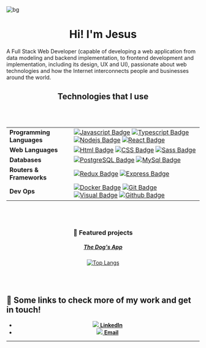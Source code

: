 <img align="center" src="https://i.imgur.com/DUHz9wN.png" alt="bg"/>

<div align="center">
<h1>Hi! I'm Jesus</h1> 
 </div>

A Full Stack Web Developer (capable of developing a web application from data modeling and backend implementation, to frontend development and implementation, including its design, UX and UI), passionate about web technologies and how the Internet interconnects people and businesses around the world.

<div align="center">
<h2>Technologies that I use</h2>
</div>

<br />
<br />

<div align="center">
 
| | |
|----|---|
| **Programming Languages** | [![Javascript Badge](https://img.shields.io/badge/-Javascript-F0DB4F?style=for-the-badge&labelColor=black&logo=javascript&logoColor=F0DB4F)](#) [![Typescript Badge](https://img.shields.io/badge/-Typescript-007acc?style=for-the-badge&labelColor=black&logo=typescript&logoColor=007acc)](#) [![Nodejs Badge](https://img.shields.io/badge/-Nodejs-3C873A?style=for-the-badge&labelColor=black&logo=node.js&logoColor=3C873A)](#) [![React Badge](https://img.shields.io/badge/-React-61DBFB?style=for-the-badge&labelColor=black&logo=react&logoColor=61DBFB)](#) 
| **Web Languages** | [![Html Badge](https://img.shields.io/badge/-HTML-E34F26?style=for-the-badge&labelColor=black&logo=HTML5&logoColor=#E34F26)](#) [![CSS Badge](https://img.shields.io/badge/-CSS3-1572B6?style=for-the-badge&labelColor=black&logo=HTML5&logoColor=1572B6)](#) [![Sass Badge](https://img.shields.io/badge/-Sass-CC6699?style=for-the-badge&labelColor=black&logo=Sass&logoColor=CC6699)](#)
| **Databases** | [![PostgreSQL Badge](https://img.shields.io/badge/-PostgreSQL-4169E1?style=for-the-badge&labelColor=black&logo=PostgreSQL&logoColor=4169E1)](#) [![MySql Badge](https://img.shields.io/badge/-MySQL-4479A1?style=for-the-badge&labelColor=black&logo=MySQL&logoColor=FAF0D7)](#) 
| **Routers & Frameworks** |[![Redux Badge](https://img.shields.io/badge/-Redux-764ABC?style=for-the-badge&labelColor=black&logo=Redux&logoColor=764ABC)](#) [![Express Badge](https://img.shields.io/badge/-Express-357C3C?style=for-the-badge&labelColor=black&logo=Express&logoColor=357C3C)](#)  
|**Dev Ops**| [![Docker Badge](https://img.shields.io/badge/-Docker-2496ED?style=for-the-badge&labelColor=black&logo=Docker&logoColor=2496ED)](#) [![Git Badge](https://img.shields.io/badge/-Git-F05032?style=for-the-badge&labelColor=black&logo=Git&logoColor=F05032)](#) [![Visual Badge](https://img.shields.io/badge/-Visual%20Studio%20Code-007ACC?style=for-the-badge&labelColor=black&logo=Visual%20Studio%20Code&logoColor=007ACC)](#) [![Github Badge](https://img.shields.io/badge/-GitHub-FFE6AB?style=for-the-badge&labelColor=black&logo=GitHub&logoColor=FFE6AB)](#)  

  </div>

<br />
<br />

<div align="center">
 
### 🌟 Featured projects

<a href="https://github.com/RoxZkiL/PI-Dogs-main"><h5>The Dog's App</h5><a/>
[![Top Langs](https://github-readme-stats.vercel.app/api/top-langs/?username=RoxZkiL&exclude_repo=PI-Dogs-main-readme-stats,RoxZkiL.github.io)](https://github.com/RoxZkiL/PI-Dogs-main)

 </div>
 
 <br />
 <br />

## 🔗 Some links to check more of my work and get in touch!
<div align="center">
  <ul>
    <li><a href="https://www.linkedin.com/in/jesusmatute/"><img src="https://img.icons8.com/android/24/4a90e2/linkedin.png" /><span> <b>LinkedIn</b></span></a></li>
    <li><a href="mailto:mttrox@gmail.com"><img src="https://img.icons8.com/material/24/ffffff/mail.png" /><span> <b>Email</b></span></a></li>
  </ul>
  <hr />
</div>
